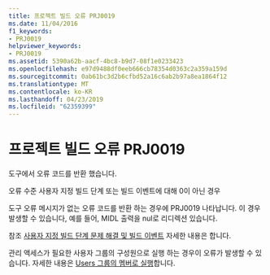 ```yaml
---
title: 프로젝트 빌드 오류 PRJ0019
ms.date: 11/04/2016
f1_keywords:
- PRJ0019
helpviewer_keywords:
- PRJ0019
ms.assetid: 5390a62b-aacf-4bc8-b9d7-08f1e0233423
ms.openlocfilehash: e97d9488df0eeb666cb78354d0363c2a359a159d
ms.sourcegitcommit: 0ab61bc3d2b6cfbd52a16c6ab2b97a8ea1864f12
ms.translationtype: MT
ms.contentlocale: ko-KR
ms.lasthandoff: 04/23/2019
ms.locfileid: "62359399"
---
```

# <a name="project-build-error-prj0019"></a>프로젝트 빌드 오류 PRJ0019

도구에서 오류 코드를 반환 했습니다.

오류 수준 사용자 지정 빌드 단계 또는 빌드 이벤트에 대해 0이 아닌 경우

도구 오류 메시지가 없는 오류 코드를 반환 하는 경우에 PRJ0019 나타납니다. 이 경우 발생할 수 있습니다, 예를 들어, MIDL 출력을 nul로 리디렉션 있습니다.

참조 [사용자 지정 빌드 단계 문제 해결 및 빌드 이벤트](../../build/troubleshooting-build-customizations.md) 자세한 내용은 합니다.

관리 액세스가 필요한 사용자 그룹의 구성원으로 실행 하는 경우이 오류가 발생할 수 있습니다. 자세한 내용은 [Users 그룹의 멤버로 실행](../../security/running-as-a-member-of-the-users-group.md)합니다.